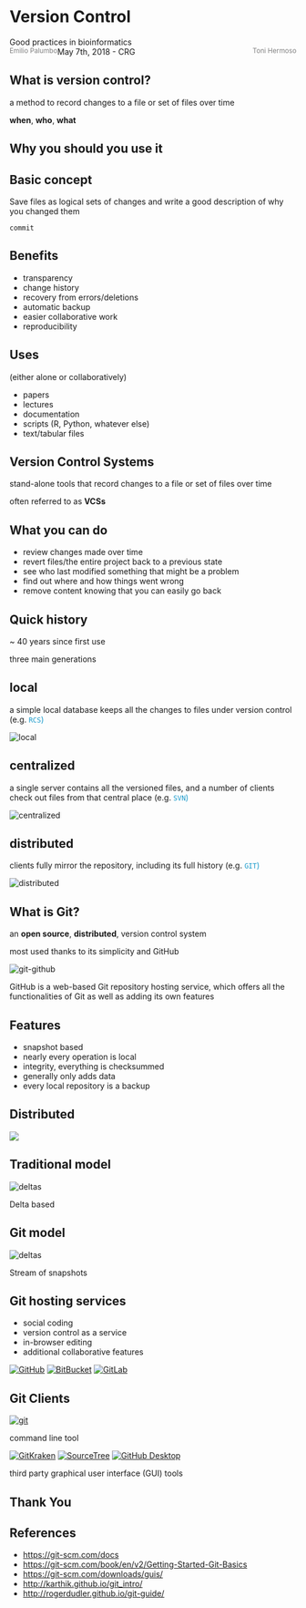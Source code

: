 # Version Control 

<medium>
Good practices in bioinformatics<br>
May 7th, 2018 - CRG
</medium>

<small style="width: 50%; margin-top: 0.5em; color: grey;">
<span style="float: left;">Emilio Palumbo</span>
<span style="float: right;">Toni Hermoso</span>
</small>



## What is version control?


a method to record changes to a file or set of files over time

<i style="color: #189acb;" class="fas fa-caret-right"></i> **when**, **who**, **what**


## Why you should you use it


<!-- .slide: data-background-image="images/phd101212s.gif" data-background-size="contain" -->


<!-- .slide: data-background-image="images/phd052810s.gif" data-background-size="contain" -->


## Basic concept

Save files as logical sets of changes and write a good description of why you changed them 

<i style="color: #189acb;" class="fas fa-caret-right"></i> `commit`


## Benefits

- transparency
- change history
- recovery from errors/deletions
- automatic backup
- easier collaborative work
- reproducibility


## Uses
(either alone or collaboratively)

- papers
- lectures
- documentation
- scripts (R, Python, whatever else)
- text/tabular files



## Version Control Systems


stand-alone tools that record changes to a file or set of files over time

<i style="color: #189acb;" class="fas fa-caret-right"></i> often referred to as **VCSs**


## What you can do

- review changes made over time
- revert files/the entire project back to a previous state
- see who last modified something that might be a problem
- find out where and how things went wrong
- remove content knowing that you can easily go back


## Quick history

~ 40 years since first use

<i style="color: #189acb;" class="fas fa-caret-right"></i> three main generations


## local

a simple local database keeps all the changes to files under version control (e.g. <span style="color: #189acb;">`RCS`<span>)

![local](images/local.png)<!-- .element: width="50%" -->


## centralized

a single server contains all the versioned files, and a number of clients check out files from that central place (e.g. <span style="color: #189acb;">`SVN`<span>)

![centralized](images/centralized.png)<!-- .element: width="60%" -->


## distributed

clients fully mirror the repository, including its full history (e.g. <span style="color: #189acb;">`GIT`<span>)

![distributed](images/distributed.png)<!-- .element: width="40%" -->



## What is Git?


an **open source**, **distributed**, version control system

<i style="color: #189acb;" class="fas fa-caret-right"></i> most used thanks to its simplicity and GitHub 


![git-github](images/Github2.png)

<i style="color: #189acb;" class="fas fa-caret-right"></i> GitHub is a web-based Git repository hosting service, which offers all the functionalities of Git as well as adding its own features


## Features

- snapshot based
- nearly every operation is local
- integrity, everything is checksummed
- generally only adds data
- every local repository is a backup


## Distributed

![](images/svngit.png)<!-- .element: width="50%" -->


## Traditional model

![deltas](images/deltas.png)

Delta based


## Git model

![deltas](images/snapshots.png)

Stream of snapshots


## Git hosting services

- social coding
- version control as a service
- in-browser editing
- additional collaborative features


[![GitHub](images/github-logo.png)<!-- .element width="40%" -->](https://github.com)
[![BitBucket](images/bitbucket_rgb_darkblue_atlassian_1200x630.png)<!-- .element width="40%" -->](https://bitbucket.org)
[![GitLab](images/gitlab.png)<!-- .element width="40%" -->](https://gitlab.com/)


## Git Clients


[![git](images/git.png)<!-- .element width="35%" -->](https://git-scm.com/downloads)

<i style="color: #189acb;" class="fas fa-caret-right"></i> command line tool


[![GitKraken](images/gitkraken.jpg)<!-- .element width="30%" -->](https://www.gitkraken.com/)
[![SourceTree](images/Sourcetree-blue.svg)<!-- .element width="35%" -->](https://www.sourcetreeapp.com/)
[![GitHub Desktop](images/github-desktop.svg)<!-- .element width="20%" -->](https://desktop.github.com/)

<i style="color: #189acb;" class="fas fa-caret-right"></i> third party graphical user interface (GUI) tools



## Thank You



## References
- https://git-scm.com/docs
- https://git-scm.com/book/en/v2/Getting-Started-Git-Basics
- https://git-scm.com/downloads/guis/
- http://karthik.github.io/git_intro/
- http://rogerdudler.github.io/git-guide/